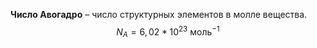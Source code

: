 **Число Авогадро** – число структурных элементов в молле вещества.
$$N_A=6,02*10^{23}\text{ моль}^{-1}$$
